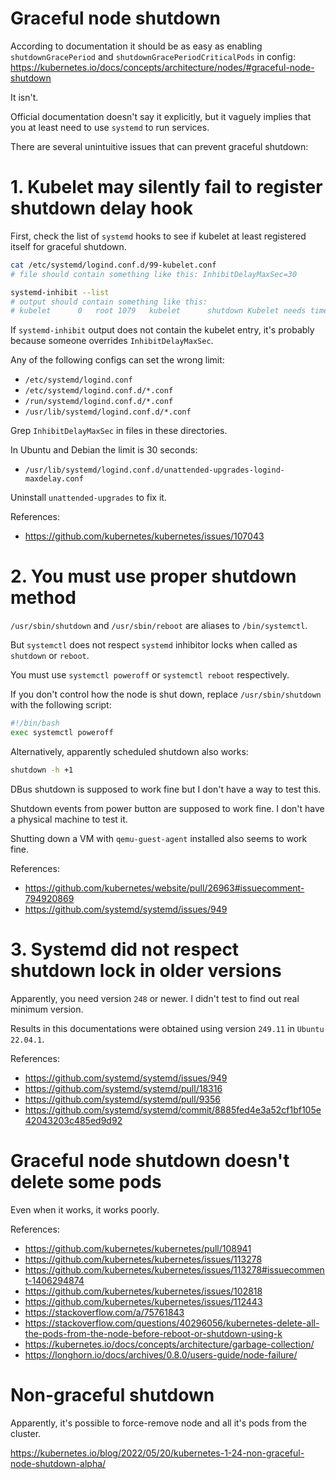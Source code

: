 
# Graceful node shutdown

According to documentation it should be as easy as enabling `shutdownGracePeriod` and `shutdownGracePeriodCriticalPods` in config:
https://kubernetes.io/docs/concepts/architecture/nodes/#graceful-node-shutdown

It isn't.

Official documentation doesn't say it explicitly,
but it vaguely implies that you at least need to use `systemd` to run services.

There are several unintuitive issues that can prevent graceful shutdown:

# 1. Kubelet may silently fail to register shutdown delay hook

First, check the list of `systemd` hooks to see if kubelet at least registered itself for graceful shutdown.

```bash
cat /etc/systemd/logind.conf.d/99-kubelet.conf
# file should contain something like this: InhibitDelayMaxSec=30

systemd-inhibit --list
# output should contain something like this:
# kubelet      0   root 1079   kubelet      shutdown Kubelet needs time to handle node shutdown delay
```

If `systemd-inhibit` output does not contain the kubelet entry, it's probably because someone overrides `InhibitDelayMaxSec`.

Any of the following configs can set the wrong limit:
- `/etc/systemd/logind.conf`
- `/etc/systemd/logind.conf.d/*.conf`
- `/run/systemd/logind.conf.d/*.conf`
- `/usr/lib/systemd/logind.conf.d/*.conf`

Grep `InhibitDelayMaxSec` in files in these directories.

In Ubuntu and Debian the limit is 30 seconds:
- `/usr/lib/systemd/logind.conf.d/unattended-upgrades-logind-maxdelay.conf`

Uninstall `unattended-upgrades` to fix it.

References:
- https://github.com/kubernetes/kubernetes/issues/107043

# 2. You must use proper shutdown method

`/usr/sbin/shutdown` and `/usr/sbin/reboot` are aliases to `/bin/systemctl`.

But `systemctl` does not respect `systemd` inhibitor locks when called as `shutdown` or `reboot`.

You must use `systemctl poweroff` or `systemctl reboot` respectively.

If you don't control how the node is shut down,
replace `/usr/sbin/shutdown` with the following script:
```bash
#!/bin/bash
exec systemctl poweroff
```

Alternatively, apparently scheduled shutdown also works:
```bash
shutdown -h +1
```

DBus shutdown is supposed to work fine but I don't have a way to test this.

Shutdown events from power button are supposed to work fine.
I don't have a physical machine to test it.

Shutting down a VM with `qemu-guest-agent` installed also seems to work fine.

References:
- https://github.com/kubernetes/website/pull/26963#issuecomment-794920869
- https://github.com/systemd/systemd/issues/949

# 3. Systemd did not respect shutdown lock in older versions

Apparently, you need version `248` or newer.
I didn't test to find out real minimum version.

Results in this documentations were obtained using version `249.11` in `Ubuntu 22.04.1`.

References:
- https://github.com/systemd/systemd/issues/949
- https://github.com/systemd/systemd/pull/18316
- https://github.com/systemd/systemd/pull/9356
- https://github.com/systemd/systemd/commit/8885fed4e3a52cf1bf105e42043203c485ed9d92

# Graceful node shutdown doesn't delete some pods

Even when it works, it works poorly.

References:
- https://github.com/kubernetes/kubernetes/pull/108941
- https://github.com/kubernetes/kubernetes/issues/113278
- https://github.com/kubernetes/kubernetes/issues/113278#issuecomment-1406294874
- https://github.com/kubernetes/kubernetes/issues/102818
- https://github.com/kubernetes/kubernetes/issues/112443
- https://stackoverflow.com/a/75761843
- https://stackoverflow.com/questions/40296056/kubernetes-delete-all-the-pods-from-the-node-before-reboot-or-shutdown-using-k
- https://kubernetes.io/docs/concepts/architecture/garbage-collection/
- https://longhorn.io/docs/archives/0.8.0/users-guide/node-failure/

# Non-graceful shutdown

Apparently, it's possible to force-remove node and all it's pods from the cluster.

https://kubernetes.io/blog/2022/05/20/kubernetes-1-24-non-graceful-node-shutdown-alpha/
